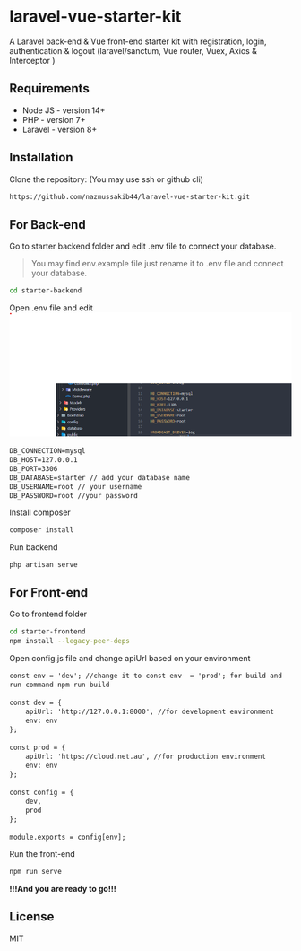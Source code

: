 # laravel-vue-starter-kit
A Laravel back-end &amp; Vue front-end starter kit with registration, login, authentication &amp; logout (laravel/sanctum, Vue router, Vuex, Axios &amp; Interceptor )

## Requirements
- Node JS - version 14+
- PHP - version 7+
- Laravel - version 8+

## Installation
Clone the repository: (You may use ssh or github cli) 
```sh
https://github.com/nazmussakib44/laravel-vue-starter-kit.git
```
## For Back-end
Go to starter backend folder and edit .env file to connect your database.  
> You may find env.example file just rename it to .env file and connect your database.

```sh
cd starter-backend
```

Open .env file and edit 
![DB connection](/images/1.png?raw=true "DB connection")
```
DB_CONNECTION=mysql
DB_HOST=127.0.0.1
DB_PORT=3306
DB_DATABASE=starter // add your database name
DB_USERNAME=root // your username
DB_PASSWORD=root //your password
```
Install composer 
```sh
composer install
```
Run backend
```sh
php artisan serve
```

## For Front-end
Go to frontend folder
```sh
cd starter-frontend
npm install --legacy-peer-deps
```
Open config.js file and change apiUrl based on your environment
```
const env = 'dev'; //change it to const env  = 'prod'; for build and run command npm run build

const dev = {
    apiUrl: 'http://127.0.0.1:8000', //for development environment
    env: env
};

const prod = {
    apiUrl: 'https://cloud.net.au', //for production environment
    env: env
};

const config = {
    dev,
    prod
};

module.exports = config[env];
```
Run the front-end
```sh
npm run serve
```


**!!!And you are ready to go!!!**

## License

MIT


